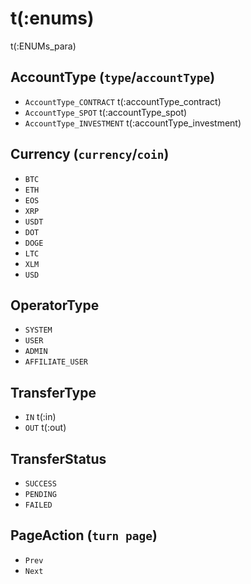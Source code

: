 # t(:enums)
t(:ENUMs_para)

## AccountType (`type`/`accountType`)
* `AccountType_CONTRACT`  t(:accountType_contract)
* `AccountType_SPOT`      t(:accountType_spot)
* `AccountType_INVESTMENT` t(:accountType_investment)

## Currency (`currency`/`coin`)
* `BTC`
* `ETH`
* `EOS`
* `XRP`
* `USDT`
* `DOT`
* `DOGE`
* `LTC`
* `XLM`
* `USD`

## OperatorType
* `SYSTEM`
* `USER`
* `ADMIN`
* `AFFILIATE_USER`

## TransferType
* `IN` t(:in)
* `OUT` t(:out)

## TransferStatus
* `SUCCESS`
* `PENDING`
* `FAILED`

## PageAction (`turn page`)
* `Prev`
* `Next`


